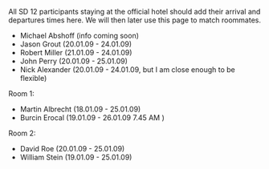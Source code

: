All SD 12 participants staying at the official hotel should add their arrival and departures times here. We will then later use this page to match roommates.

 * Michael Abshoff (info coming soon)
 * Jason Grout (20.01.09 - 24.01.09)
 * Robert Miller (21.01.09 - 24.01.09)
 * John Perry (20.01.09 - 25.01.09)
 * Nick Alexander (20.01.09 - 24.01.09, but I am close enough to be flexible)

Room 1:
 * Martin Albrecht (18.01.09 - 25.01.09)
 * Burcin Erocal (19.01.09 - 26.01.09 7.45 AM ) 

Room 2:
 * David Roe (20.01.09 - 25.01.09)
 * William Stein (19.01.09 - 25.01.09)
  
